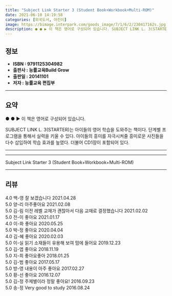 ```yaml
---
title: "Subject Link Starter 3 (Student Book+Workbook+Multi-ROM)"
date: 2021-06-10 14:19:58
categories: [외국도서, 어린이]
image: https://bimage.interpark.com/goods_image/7/1/6/2/230417162s.jpg
description: ● ● ▶ 이 책은 영어로 구성되어 있습니다. SUBJECT LINK L. 3(STARTER)는 아이들의 영어 학습을 도와주는 책이다. 단계별 프로그램을 통해서 실력을 키울 수 있다. 아이들의 흥미를 자극시켜줄 흥미로운 사진들을 다수 삽입하여 학습 효과를 높였다. 더불어 CD1장이
---
```


## **정보**

- **ISBN : 9791125304982**
- **출판사 : 능률교육Build Grow**
- **출판일 : 20141101**
- **저자 : 능률교육 편집부**

------



## **요약**

●  ●  ▶ 이 책은 영어로 구성되어 있습니다.

SUBJECT LINK L. 3(STARTER)는 아이들의 영어 학습을 도와주는 책이다. 단계별 프로그램을 통해서 실력을 키울 수 있다. 아이들의 흥미를 자극시켜줄 흥미로운 사진들을 다수 삽입하여 학습 효과를 높였다. 더불어 CD1장이 포함되어 있다.

------



------


Subject Link Starter 3 (Student Book+Workbook+Multi-ROM) 

------


## **리뷰** 

4.0 백-영 잘 보겠습니다 2021.04.28 <br/>5.0 양-리 아주좋아요  2021.02.08 <br/>5.0 김-림 이전 레벨 교재가 괜찮아서 다음 교재로 결정했습니다 2021.02.02 <br/>5.0 전-이 좋아요 2021.01.17 <br/>4.0 이-화 좋아요 2020.05.25 <br/>5.0 박-정 좋아요 2020.04.04 <br/>4.0 김-혜 좋아요 2020.02.03 <br/>5.0 이-실 읽기 소재들이 유용해 보여 맘에 들어요 2019.12.23 <br/>5.0 김-엽 좋아요 2018.11.19 <br/>5.0 지-희 좋아요좋아 2018.01.25 <br/>5.0 김-범 좋아요 2017.05.17 <br/>5.0 방-영 내용이 아주 좋아요 2017.02.27 <br/>5.0 황-선 좋아요 2016.12.07 <br/>5.0 김-정 주제별이라 정말 좋아요! 2016.09.23 <br/>5.0 송-정 Very good to study  2016.08.24 <br/>